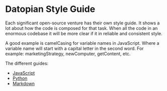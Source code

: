 ﻿# Datopian Style Guide

Each significant open-source venture has their own style guide. It shows a lot about how the code is composed for that task. When all the code in an enormous codebase it will be more clear if it in reliable and consistent style.

A good example is camelCasing for variable names in JavaScript. Where a variable name will start with a capital letter in the second word. For example: marketingStrategy, newComputer, getContent, etc.

The different guides:

* [JavaScript](/style-guide/javascript/)
* [Python](/style-guide/python/)
* [Markdown](/style-guide/markdown/)

